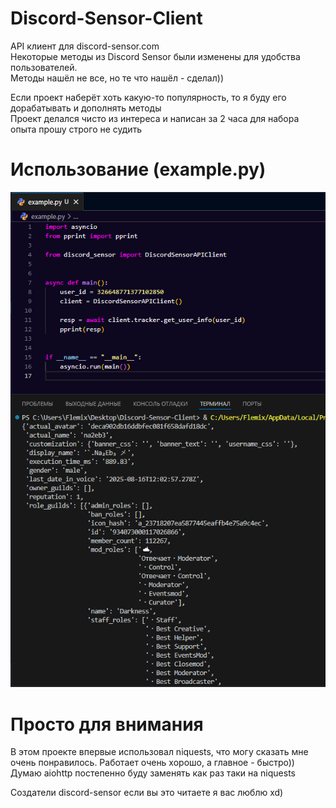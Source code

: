 # Discord-Sensor-Client
API клиент для discord-sensor.com  
Некоторые методы из Discord Sensor были изменены для удобства пользователей.  
Методы нашёл не все, но те что нашёл - сделал))  

Если проект наберёт хоть какую-то популярность, то я буду его дорабатывать и дополнять методы  
Проект делался чисто из интереса и написан за 2 часа для набора опыта прошу строго не судить

# Использование (example.py)
![example](images/example.png)

# Просто для внимания
В этом проекте впервые использовал niquests, что могу сказать мне очень понравилось. Работает очень хорошо, а главное - быстро))  
Думаю aiohttp постепенно буду заменять как раз таки на niquests  

Создатели discord-sensor если вы это читаете я вас люблю xd)
